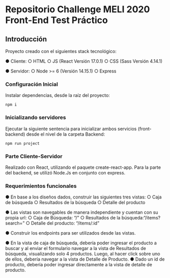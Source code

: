 # Repositorio Challenge MELI 2020 Front-End Test Práctico

## Introducción

Proyecto creado con el siguientes stack tecnológico:

● Cliente:
○ HTML
○ JS (React Versión 17.0.1)
○ CSS (Sass Versión 4.14.1)

● Servidor:
○ Node >= 6 (Versión 14.15.1)
○ Express

### Configuración Inicial
Instalar dependencias, desde la raíz del proyecto:

```
npm i
```

### Inicializando servidores
Ejecutar la siguiente sentencia para inicializar ambos servicios (front-backend) desde el nivel de la carpeta Backend:

```
npm run project
```

### Parte Cliente-Servidor
Realizado con React, utilizando el paquete create-react-app. Para la parte del backend, se utilizó Node.Js en conjunto con express.

### Requerimientos funcionales
● En base a los diseños dados, construir las siguientes tres vistas:
○ Caja de búsqueda
○ Resultados de la búsqueda
○ Detalle del producto

● Las vistas son navegables de manera independiente y cuentan con su propia url:
○ Caja de Búsqueda: ​“/”
○ Resultados de la búsqueda: ​“/items?search=”
○ Detalle del producto: ​“/items/:id”

● Construir los endpoints para ser utilizados desde las vistas.

● En la vista de caja de búsqueda, debería poder ingresar el producto a buscar y al enviar el
formulario navegar a la vista de Resultados de búsqueda, visualizando solo 4 productos. Luego,
al hacer click sobre uno de ellos, debería navegar a la vista de Detalle de Producto.
● Dado un id de producto, debería poder ingresar directamente a la vista de detalle de producto.